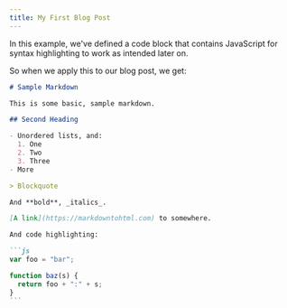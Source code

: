 ```yaml
---
title: My First Blog Post
---
```


In this example, we've defined a code block that contains JavaScript for syntax highlighting to work as intended later on.

So when we apply this to our blog post, we get:

````markdown
# Sample Markdown

This is some basic, sample markdown.

## Second Heading

- Unordered lists, and:
  1. One
  2. Two
  3. Three
- More

> Blockquote

And **bold**, _italics_.

[A link](https://markdowntohtml.com) to somewhere.

And code highlighting:

```js
var foo = "bar";

function baz(s) {
  return foo + ":" + s;
}
```
````
